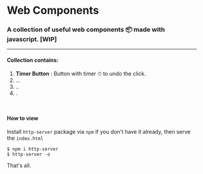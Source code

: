 # Web Components
### A collection of useful web components 📦 made with javascript. [WIP]

<hr />

#### Collection contains: 

1. **Timer Button** : Button with timer ⏱ to undo the click. 
2. ...
3. ..
4. .


<br/>

#### How to view

Install `http-server` package via `npm` if you don't have it already, then serve the `index.html`

```
$ npm i http-server
$ http-server -o
```

That's all.

